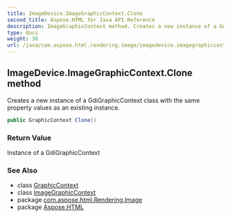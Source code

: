 ```yaml
---
title: ImageDevice.ImageGraphicContext.Clone
second_title: Aspose.HTML for Java API Reference
description: ImageGraphicContext method. Creates a new instance of a GdiGraphicContext class with the same property values as an existing instance
type: docs
weight: 30
url: /java/com.aspose.html.rendering.image/imagedevice.imagegraphiccontext/clone/
---
```

## ImageDevice.ImageGraphicContext.Clone method

Creates a new instance of a GdiGraphicContext class with the same property values as an existing instance.

```java
public GraphicContext Clone()
```

### Return Value

Instance of a GdiGraphicContext

### See Also

* class [GraphicContext](../../../com.aspose.html.rendering/graphiccontext/)
* class [ImageGraphicContext](../)
* package [com.aspose.html.Rendering.Image](../../imagedevice.imagegraphiccontext/)
* package [Aspose.HTML](../../../)
